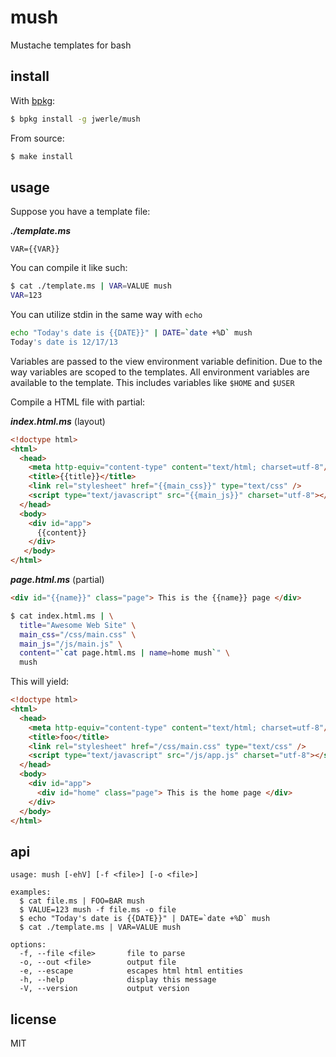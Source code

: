 mush
====

Mustache templates for bash

## install

With [bpkg](https://github.com/bpkg/bpkg):

```sh
$ bpkg install -g jwerle/mush
```

From source:

```sh
$ make install
```

## usage

Suppose you have a template file:

***./template.ms***

```
VAR={{VAR}}
```

You can compile it like such: 

```sh
$ cat ./template.ms | VAR=VALUE mush
VAR=123
```

You can utilize stdin in the same way with `echo`

```sh
echo "Today's date is {{DATE}}" | DATE=`date +%D` mush
Today's date is 12/17/13
```

Variables are passed to the view environment variable
definition. Due to the way variables are scoped to the
templates. All environment variables are available to the
template. This includes variables like `$HOME` and `$USER`

Compile a HTML file with partial:

***index.html.ms*** (layout)

```html
<!doctype html>
<html>
  <head>
    <meta http-equiv="content-type" content="text/html; charset=utf-8"/>
    <title>{{title}}</title>
    <link rel="stylesheet" href="{{main_css}}" type="text/css" />
    <script type="text/javascript" src="{{main_js}}" charset="utf-8"></script>
  </head>
  <body>
    <div id="app">
      {{content}}
    </div>
   </body>
</html>
```

***page.html.ms*** (partial)

```html
<div id="{{name}}" class="page"> This is the {{name}} page </div>
```

```sh
$ cat index.html.ms | \
  title="Awesome Web Site" \
  main_css="/css/main.css" \
  main_js="/js/main.js" \
  content="`cat page.html.ms | name=home mush`" \
  mush
```

This will yield:

```html
<!doctype html>
<html>
  <head>
    <meta http-equiv="content-type" content="text/html; charset=utf-8"/>
    <title>foo</title>
    <link rel="stylesheet" href="/css/main.css" type="text/css" />
    <script type="text/javascript" src="/js/app.js" charset="utf-8"></script>
  </head>
  <body>
    <div id="app">
      <div id="home" class="page"> This is the home page </div>
    </div>
  </body>
</html>
```

## api

```
usage: mush [-ehV] [-f <file>] [-o <file>]

examples:
  $ cat file.ms | FOO=BAR mush
  $ VALUE=123 mush -f file.ms -o file
  $ echo "Today's date is {{DATE}}" | DATE=`date +%D` mush
  $ cat ./template.ms | VAR=VALUE mush

options:
  -f, --file <file>       file to parse
  -o, --out <file>        output file
  -e, --escape            escapes html html entities
  -h, --help              display this message
  -V, --version           output version
```

## license

MIT
